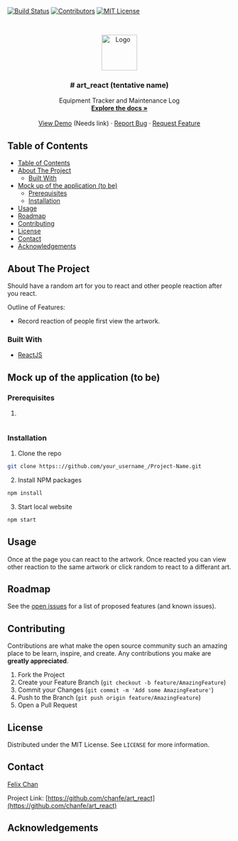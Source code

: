 <!--
*** Thanks for checking out this README Template. If you have a suggestion that would
*** make this better please fork the repo and create a pull request or simple open
*** an issue with the tag "enhancement".
*** Thanks again! Now go create something AMAZING! :D
-->





<!-- PROJECT SHIELDS -->
<!--
*** I'm using markdown "reference style" links for readability.
*** Reference links are enclosed in brackets [ ] instead of parentheses ( ).
*** See the bottom of this document for the declaration of the reference variables
*** for build-url, contributors-url, etc. This is an optional, concise syntax you may use.
*** https://www.markdownguide.org/basic-syntax/#reference-style-links
-->
[![Build Status][build-shield]][build-url]
[![Contributors][contributors-shield]][contributors-url]
[![MIT License][license-shield]][license-url]



<!-- PROJECT LOGO -->
<br />
<p align="center">
  <a href="https://github.com/chanfe/art_react/">
    <img src="#" alt="Logo" width="80" height="80">
  </a>

  <h3 align="center"># art_react (tentative name)</h3>

  <p align="center">
    Equipment Tracker and Maintenance  Log
    <br />
    <a href="https://github.com/chanfe/art_react"><strong>Explore the docs »</strong></a>
    <br />
    <br />
    <a href="https://github.com/chanfe/art_react">View Demo</a> (Needs link)
    ·
    <a href="https://github.com/chanfe/art_react/issues">Report Bug</a>
    ·
    <a href="https://github.com/chanfe/art_react/issues">Request Feature</a>
  </p>
</p>



<!-- TABLE OF CONTENTS -->
## Table of Contents

- [Table of Contents](#Table-of-Contents)
- [About The Project](#About-The-Project)
  - [Built With](#Built-With)
- [Mock up of the application (to be)](#Mock-up-of-the-application-to-be)
  - [Prerequisites](#Prerequisites)
  - [Installation](#Installation)
- [Usage](#Usage)
- [Roadmap](#Roadmap)
- [Contributing](#Contributing)
- [License](#License)
- [Contact](#Contact)
- [Acknowledgements](#Acknowledgements)



<!-- ABOUT THE PROJECT -->
## About The Project

Should have a random art for you to react and other people reaction after you react.


Outline of Features:
* Record reaction of people first view the artwork.


### Built With
* [ReactJS](https://reactjs.org)




<!-- MockUp of the Application (to be removed) -->
## Mock up of the application (to be)
<!--[![Product Name Screen Shot][product-screenshot]](https://github.com/chingu-voyages/v10-bears-team-03) -->
### Prerequisites
1. 
```
```

### Installation
1. Clone the repo
```sh
git clone https:://github.com/your_username_/Project-Name.git
```
2. Install NPM packages
```sh
npm install
```
3. Start local website
```sh
npm start
```

<!-- USAGE EXAMPLES -->
## Usage
Once at the page you can react to the artwork.  Once reacted you can view other reaction to the same artwork or click random to react to a differant art.
<!--_For more examples, you can goto our sample website [Here].(https://tracker-21.herokuapp.com/)_ -->



<!-- ROADMAP -->
## Roadmap

See the [open issues](https://github.com/othneildrew/Best-README-Template/issues) for a list of proposed features (and known issues).



<!-- CONTRIBUTING -->
## Contributing

Contributions are what make the open source community such an amazing place to be learn, inspire, and create. Any contributions you make are **greatly appreciated**.

1. Fork the Project
2. Create your Feature Branch (`git checkout -b feature/AmazingFeature`)
3. Commit your Changes (`git commit -m 'Add some AmazingFeature'`)
4. Push to the Branch (`git push origin feature/AmazingFeature`)
5. Open a Pull Request



<!-- LICENSE -->
## License

Distributed under the MIT License. See `LICENSE` for more information.



<!-- CONTACT -->
## Contact

[Felix Chan](https://github.com/chanfe)

Project Link: [https://github.com/chanfe/art_react](https://github.com/chanfe/art_react)



<!-- ACKNOWLEDGEMENTS -->
## Acknowledgements





<!-- MARKDOWN LINKS & IMAGES -->
<!-- https://www.markdownguide.org/basic-syntax/#reference-style-links -->
[build-shield]: https://img.shields.io/badge/build-passing-brightgreen.svg?style=flat-square
[build-url]: #
[contributors-shield]: https://img.shields.io/badge/contributors-1-orange.svg?style=flat-square
[contributors-url]: https://github.com/chingu-voyages/v10-bears-team-03/graphs/contributors
[license-shield]: https://img.shields.io/badge/license-MIT-blue.svg?style=flat-square
[license-url]: https://choosealicense.com/licenses/mit
[linkedin-shield]: https://img.shields.io/badge/-LinkedIn-black.svg?style=flat-square&logo=linkedin&colorB=555
[product-screenshot]: https://i.imgur.com/Jfnx1uj.png
